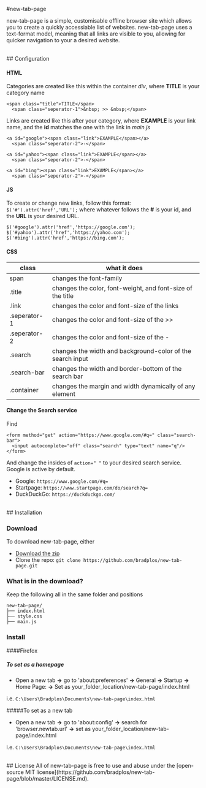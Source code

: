 #new-tab-page

new-tab-page is a simple, customisable offline browser site which allows you to create a quickly accessiable list of websites. new-tab-page uses a text-format model, meaning that all links are visible to you, allowing for quicker navigation to your a desired website.

<br>
## Configuration

#### HTML
Categories are created like this within the container _div_, where __TITLE__ is your category name

```
<span class="title">TITLE</span>
  <span class="seperator-1">&nbsp; >> &nbsp;</span>
```
Links are created like this after your category, where __EXAMPLE__ is your link name, and the __id__ matches the one with the link in _main.js_
```
<a id="google"><span class="link">EXAMPLE</span></a>
  <span class="seperator-2">-</span>

<a id="yahoo"><span class="link">EXAMPLE</span></a>
  <span class="seperator-2">-</span>

<a id="bing"><span class="link">EXAMPLE</span></a>
  <span class="seperator-2">-</span>

```

#### JS
To create or change new links, follow this format:
`$('#').attr('href','URL');`
where whatever follows the __#__ is your id, and the __URL__ is your desired URL.

```
$('#google').attr('href','https://google.com');
$('#yahoo').attr('href','https://yahoo.com');
$('#bing').attr('href','https://bing.com');
```

#### CSS
| class             | what it does                                                  |
| ----------------- | --------------------------------------------------------------|
| span              | changes the font-family                                       |
| .title            | changes the color, font-weight, and font-size of the title    |
| .link             | changes the color and font-size of the links                  |
| .seperator-1      | changes the color and font-size of the >>                     |
| .seperator-2      | changes the color and font-size of the -                      |
| .search           | changes the width and background-color of the search input    |
| .search-bar       | changes the width and border-bottom of the search bar         |
| .container        | changes the margin and width dynamically of any element       |

#### Change the Search service
Find
```
<form method="get" action="https://www.google.com/#q=" class="search-bar">
  <input autocomplete="off" class="search" type="text" name="q"/>
</form>
```
And change the insides of `action=" "` to your desired search service. Google is active by default.

- Google: `https://www.google.com/#q=`
- Startpage: `https://www.startpage.com/do/search?q=`
- DuckDuckGo: `https://duckduckgo.com/`

<br>
## Installation

### Download
To download new-tab-page, either
- [Download the zip](https://github.com/bradplos/new-tab-page/)
- Clone the repo: `git clone https://github.com/bradplos/new-tab-page.git`


### What is in the download?
Keep the following all in the same folder and positions
```
new-tab-page/
├── index.html
├── style.css
├── main.js
```

### Install

####Firefox
##### To set as a homepage
- Open a new tab __->__ go to 'about:preferences' __->__ General __->__ Startup __->__ Home Page: __->__ Set as your_folder_location/new-tab-page/index.html

i.e. `C:\Users\Bradplos\Documents\new-tab-page\index.html`

#####To set as a new tab
- Open a new tab __->__ go to 'about:config' __->__ search for 'browser.newtab.url' __->__ set as your_folder_location/new-tab-page/index.html

i.e. `C:\Users\Bradplos\Documents\new-tab-page\index.html`

<br>
## License
All of new-tab-page is free to use and abuse under the [open-source MIT license](https://github.com/bradplos/new-tab-page/blob/master/LICENSE.md).
